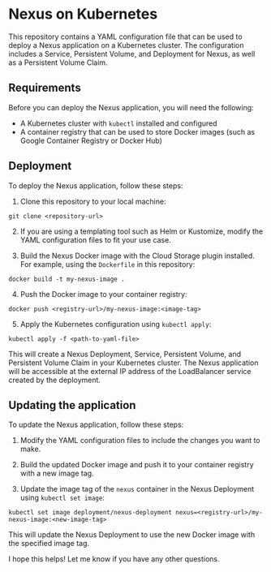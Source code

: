 # Nexus on Kubernetes

This repository contains a YAML configuration file that can be used to deploy a Nexus application on a Kubernetes cluster. The configuration includes a Service, Persistent Volume, and Deployment for Nexus, as well as a Persistent Volume Claim.

## Requirements

Before you can deploy the Nexus application, you will need the following:

- A Kubernetes cluster with `kubectl` installed and configured
- A container registry that can be used to store Docker images (such as Google Container Registry or Docker Hub)

## Deployment

To deploy the Nexus application, follow these steps:

1. Clone this repository to your local machine:

`git clone <repository-url>`

2. If you are using a templating tool such as Helm or Kustomize, modify the YAML configuration files to fit your use case.

3. Build the Nexus Docker image with the Cloud Storage plugin installed. For example, using the `Dockerfile` in this repository:

`docker build -t my-nexus-image .`

4. Push the Docker image to your container registry:

`docker push <registry-url>/my-nexus-image:<image-tag>`

5. Apply the Kubernetes configuration using `kubectl apply`:

`kubectl apply -f <path-to-yaml-file>`

This will create a Nexus Deployment, Service, Persistent Volume, and Persistent Volume Claim in your Kubernetes cluster. The Nexus application will be accessible at the external IP address of the LoadBalancer service created by the deployment.

## Updating the application

To update the Nexus application, follow these steps:

1. Modify the YAML configuration files to include the changes you want to make.

2. Build the updated Docker image and push it to your container registry with a new image tag.

3. Update the image tag of the `nexus` container in the Nexus Deployment using `kubectl set image`:

`kubectl set image deployment/nexus-deployment nexus=<registry-url>/my-nexus-image:<new-image-tag>`

This will update the Nexus Deployment to use the new Docker image with the specified image tag.

I hope this helps! Let me know if you have any other questions.



